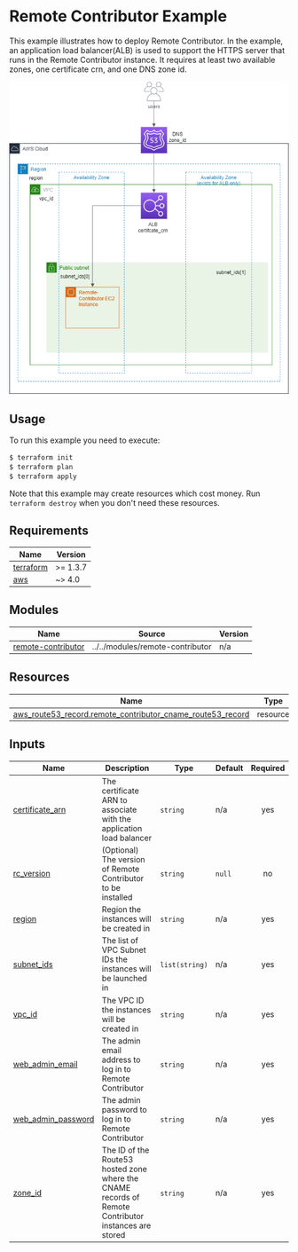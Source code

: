 <!-- Copyright 2024-2025 Audinate Pty Ltd and/or its licensors -->

# Remote Contributor Example

This example illustrates how to deploy Remote Contributor. In the example, an application load balancer(ALB) is used to support the HTTPS server that runs in the Remote Contributor instance. It requires at least two available zones, one certificate crn, and one DNS zone id.

![image](remote-contributor-example.png)

## Usage

To run this example you need to execute:

```bash
$ terraform init
$ terraform plan
$ terraform apply
```

Note that this example may create resources which cost money. Run `terraform destroy` when you don't need these resources.

<!-- BEGIN_TF_DOCS -->
## Requirements

| Name | Version |
|------|---------|
| <a name="requirement_terraform"></a> [terraform](#requirement\_terraform) | >= 1.3.7 |
| <a name="requirement_aws"></a> [aws](#requirement\_aws) | ~> 4.0 |

## Modules

| Name | Source | Version |
|------|--------|---------|
| <a name="module_remote-contributor"></a> [remote-contributor](#module\_remote-contributor) | ../../modules/remote-contributor | n/a |

## Resources

| Name | Type |
|------|------|
| [aws_route53_record.remote_contributor_cname_route53_record](https://registry.terraform.io/providers/hashicorp/aws/latest/docs/resources/route53_record) | resource |

## Inputs

| Name | Description | Type | Default | Required |
|------|-------------|------|---------|:--------:|
| <a name="input_certificate_arn"></a> [certificate\_arn](#input\_certificate\_arn) | The certificate ARN to associate with the application load balancer | `string` | n/a | yes |
| <a name="input_rc_version"></a> [rc\_version](#input\_rc\_version) | (Optional) The version of Remote Contributor to be installed | `string` | `null` | no |
| <a name="input_region"></a> [region](#input\_region) | Region the instances will be created in | `string` | n/a | yes |
| <a name="input_subnet_ids"></a> [subnet\_ids](#input\_subnet\_ids) | The list of VPC Subnet IDs the instances will be launched in | `list(string)` | n/a | yes |
| <a name="input_vpc_id"></a> [vpc\_id](#input\_vpc\_id) | The VPC ID the instances will be created in | `string` | n/a | yes |
| <a name="input_web_admin_email"></a> [web\_admin\_email](#input\_web\_admin\_email) | The admin email address to log in to Remote Contributor | `string` | n/a | yes |
| <a name="input_web_admin_password"></a> [web\_admin\_password](#input\_web\_admin\_password) | The admin password to log in to Remote Contributor | `string` | n/a | yes |
| <a name="input_zone_id"></a> [zone\_id](#input\_zone\_id) | The ID of the Route53 hosted zone where the CNAME records of Remote Contributor instances are stored | `string` | n/a | yes |
<!-- END_TF_DOCS -->
